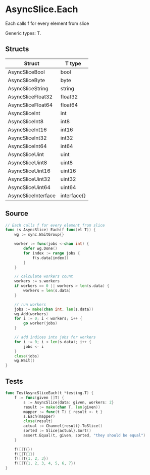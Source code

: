 # AsyncSlice.Each

Each calls f for every element from slice

Generic types: T.

## Structs

| Struct | T type |
| ------ | ------ |
| AsyncSliceBool | bool |
| AsyncSliceByte | byte |
| AsyncSliceString | string |
| AsyncSliceFloat32 | float32 |
| AsyncSliceFloat64 | float64 |
| AsyncSliceInt | int |
| AsyncSliceInt8 | int8 |
| AsyncSliceInt16 | int16 |
| AsyncSliceInt32 | int32 |
| AsyncSliceInt64 | int64 |
| AsyncSliceUint | uint |
| AsyncSliceUint8 | uint8 |
| AsyncSliceUint16 | uint16 |
| AsyncSliceUint32 | uint32 |
| AsyncSliceUint64 | uint64 |
| AsyncSliceInterface | interface{} |

## Source

```go
// Each calls f for every element from slice
func (s AsyncSlice) Each(f func(el T)) {
	wg := sync.WaitGroup{}

	worker := func(jobs <-chan int) {
		defer wg.Done()
		for index := range jobs {
			f(s.data[index])
		}
	}

	// calculate workers count
	workers := s.workers
	if workers == 0 || workers > len(s.data) {
		workers = len(s.data)
	}

	// run workers
	jobs := make(chan int, len(s.data))
	wg.Add(workers)
	for i := 0; i < workers; i++ {
		go worker(jobs)
	}

	// add indices into jobs for workers
	for i := 0; i < len(s.data); i++ {
		jobs <- i
	}
	close(jobs)
	wg.Wait()
}
```

## Tests

```go
func TestAsyncSliceEach(t *testing.T) {
	f := func(given []T) {
		s := AsyncSlice{data: given, workers: 2}
		result := make(chan T, len(given))
		mapper := func(t T) { result <- t }
		s.Each(mapper)
		close(result)
		actual := Channel{result}.ToSlice()
		sorted := Slice{actual}.Sort()
		assert.Equal(t, given, sorted, "they should be equal")
	}

	f([]T{})
	f([]T{1})
	f([]T{1, 2, 3})
	f([]T{1, 2, 3, 4, 5, 6, 7})
}
```